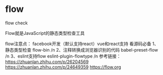 # flow
flow check

Flow就是JavaScript的静态类型检查工具

flow注意点： facebook开发（默认支持react）vue和react支持   看源码必备
1、静态类型检查  flow-bin /n
2、注释转换成浏览器识别的代码 babel-preset-flow /n
3、eslint支持flow  eslint-plugin-flowtype /n
参考链接： https://zhuanlan.zhihu.com/p/26204569   https://zhuanlan.zhihu.com/p/24649359 https://flow.org
